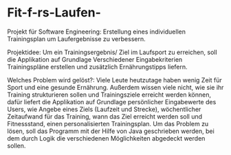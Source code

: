 # Fit-f-rs-Laufen-
Projekt für Software Engineering: Erstellung eines individuellen Trainingsplan um Laufergebnisse zu verbessern.

Projektidee: 
Um ein Trainingsergebnis/ Ziel im Laufsport zu erreichen, soll die Applikation auf Grundlage Verschiedener Eingabekriterien Trainingspläne erstellen und zusätzlich Ernährungstipps liefern.

Welches Problem wird gelöst?: 
Viele Leute heutzutage haben wenig Zeit für Sport und eine gesunde Ernährung. 
Außerdem wissen viele nicht, wie sie ihr Training strukturieren sollen und Trainingsziele erreicht werden können, 
dafür liefert die Applikation auf Grundlage persönlicher Eingabewerte des Users, wie Angebe eines Ziels (Laufzeit und Strecke),
wöchentlicher Zeitaufwand für das Training, wann das Ziel erreicht werden soll und Fitnessstand, einen personalisierten Trainingsplan. 
Um das Problem zu lösen, soll das Programm mit der Hilfe von Java geschrieben werden, 
bei dem durch Logik die verschiedenen Möglichkeiten abgedeckt werden sollen.
